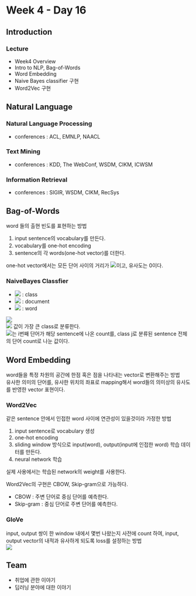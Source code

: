 # Week 4 - Day 16

## Introduction

### Lecture

- Week4 Overview
- Intro to NLP, Bag-of-Words
- Word Embedding
- Naive Bayes classifier 구현
- Word2Vec 구현

## Natural Language

### Natural Language Processing

- conferences : ACL, EMNLP, NAACL

### Text Mining

- conferences : KDD, The WebConf, WSDM, CIKM, ICWSM

### Information Retrieval

- conferences : SIGIR, WSDM, CIKM, RecSys

## Bag-of-Words

word 들의 출현 빈도를 표현하는 방법

1. input sentence의 vocabulary를 만든다.
1. vocabulary를 one-hot encoding
1. sentence의 각 words(one-hot vector)를 더한다.

one-hot vector에서는 모든 단어 사이의 거리가 <img src="https://render.githubusercontent.com/render/math?math=\sqrt 2">이고, 유사도는 0이다.

### NaiveBayes Classfier

- <img src="https://render.githubusercontent.com/render/math?math=c"> : class
- <img src="https://render.githubusercontent.com/render/math?math=d"> : document
- <img src="https://render.githubusercontent.com/render/math?math=w"> : word

<img src="https://render.githubusercontent.com/render/math?math=C_{MAP}=\underbrace{\text{argmax}}_{c\in C}P(c|d)=\underbrace{\text{argmax}}_{c\in C}\frac{P(d|c)P(c)}{P(d)}=\underbrace{\text{argmax}}_{c\in C}P(d|c)P(c)"><br>
<img src="https://render.githubusercontent.com/render/math?math=P(d|c)P(c)=P(w_1,w_2,\dots,w_n|c)P(c)\rightarrow P(c)\prod_{w_i\in W}P(w_i|c)"> 값이 가장 큰 class로 분류한다.  
<img src="https://render.githubusercontent.com/render/math?math=P(w_i|c_j)">는 i번째 단어가 해당 sentence에 나온 count를, class j로 분류된 sentence 전체의 단어 count로 나눈 값이다.

## Word Embedding

word들을 특정 차원의 공간에 한점 혹은 점을 나타내는 vector로 변환해주는 방법  
유사한 의미의 단어를, 유사한 위치의 좌표로 mapping해서 word들의 의미상의 유사도를 반영한 vector 표현이다.

### Word2Vec

같은 sentence 안에서 인접한 word 사이에 연관성이 있을것이라 가정한 방법

1. input sentence로 vocabulary 생성
1. one-hot encoding
1. sliding window 방식으로 input(word), output(input에 인접한 word) 학습 데이터를 만든다.
1. neural network 학습

실제 사용에서는 학습된 network의 weight를 사용한다.

Word2Vec의 구현은 CBOW, Skip-gram으로 가능하다.

- CBOW : 주변 단어로 중심 단어를 예측한다.
- Skip-gram : 중심 단어로 주변 단어를 예측한다.

### GloVe

input, output 쌍이 한 window 내에서 몇번 나왔는지 사전에 count 하여, input, output vector의 내적과 유사하게 되도록 loss를 설정하는 방법  
<img src="https://render.githubusercontent.com/render/math?math=J(\theta)=\frac{1}{2}\sum^W_{i,j=1}f(P_{ij})(u^T_iv_j-\log P_{ij})^2"><br>

## Team

- 취업에 관한 이야기
- 딥러닝 분야에 대한 이야기
